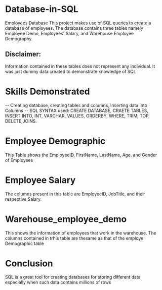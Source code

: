 # Database-in-SQL
Employees Database
This project makes use of SQL queries to create a database of employees. The database contains three tables namely Employee Demo, Employees' Salary, and Warehouse Employee Demography.

## Disclaimer: 
Information contained in these tables does not represent any individual. It was just dummy data created to demonstrate knowledge of SQL

# Skills Demonstrated
-- Creating database, creating tables and columns, Inserting data into Columns
-- SQL SYNTAX used: CREATE DATABASE, CRAETE TABLES, INSERT INTO, INT, VARCHAR, VALUES, ORDERBY, WHERE, TRIM, TOP,  DELETE,JOINS.

# Employee Demographic
This Table shows the EmployeeID, FirstName, LastName, Age, and Gender of Employees
# Employee Salary
The columns present in this table are EmployeeID, JobTitle, and their respective Salary.
# Warehouse_employee_demo
This shows the information of employees that work in the warehouse. The columns contained in trhis table are thesame as that of the employe Demographic table

# Conclusion
SQL is a great tool for creating databases for storing different data especially when such data contains millions of rows 

